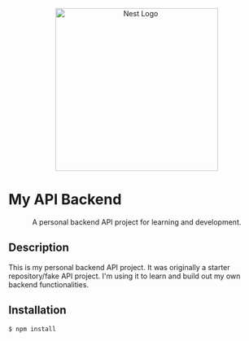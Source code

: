 <p align="center">
  <a href="https://github.com/Irfvnn64/my-api-backend" target="_blank"><img src="https://nestjs.com/img/logo_text.svg" width="320" alt="Nest Logo" /></a>
</p>

# My API Backend

<p align="center">
  A personal backend API project for learning and development.
</p>

## Description

This is my personal backend API project. It was originally a starter repository/fake API project. I'm using it to learn and build out my own backend functionalities.

## Installation

```bash
$ npm install
